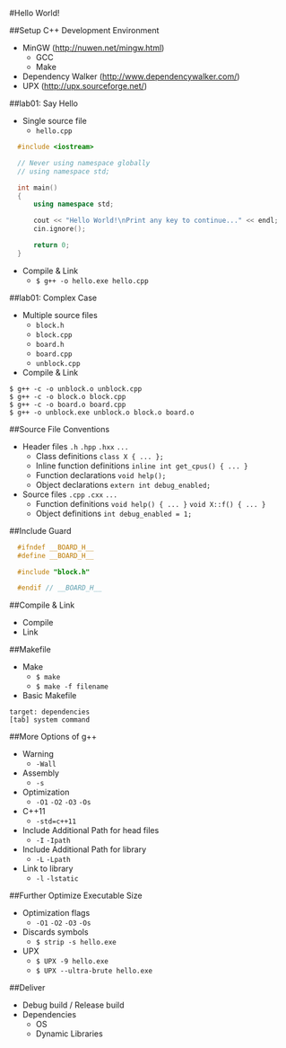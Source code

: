 #Hello World!

##Setup C++ Development Environment
- MinGW (http://nuwen.net/mingw.html)
  - GCC
  - Make
- Dependency Walker (http://www.dependencywalker.com/)
- UPX (http://upx.sourceforge.net/)

##lab01: Say Hello
- Single source file
  - `hello.cpp`
```c++
  #include <iostream>

  // Never using namespace globally
  // using namespace std;

  int main()
  {
      using namespace std;

      cout << "Hello World!\nPrint any key to continue..." << endl;
      cin.ignore();

      return 0;
  }
```
- Compile & Link
  - `$ g++ -o hello.exe hello.cpp`

##lab01: Complex Case
- Multiple source files
  - `block.h`
  - `block.cpp`
  - `board.h`
  - `board.cpp`
  - `unblock.cpp`
- Compile & Link
```
$ g++ -c -o unblock.o unblock.cpp
$ g++ -c -o block.o block.cpp
$ g++ -c -o board.o board.cpp
$ g++ -o unblock.exe unblock.o block.o board.o
```

##Source File Conventions
- Header files `.h` `.hpp` `.hxx` `...`
  - Class definitions `class X { ... };`
  - Inline function definitions `inline int get_cpus() { ... }`
  - Function declarations `void help();`
  - Object declarations `extern int debug_enabled;`
- Source files `.cpp` `.cxx` `...`
  - Function definitions `void help() { ... }` `void X::f() { ... }`
  - Object definitions `int debug_enabled = 1;`

##Include Guard
```c++
  #ifndef __BOARD_H__
  #define __BOARD_H__

  #include "block.h"

  #endif // __BOARD_H__

```

##Compile & Link
- Compile
- Link

##Makefile
- Make
  - `$ make`
  - `$ make -f filename`
- Basic Makefile
```
target: dependencies
[tab] system command
```

##More Options of g++
- Warning
  - `-Wall`
- Assembly
  - `-s`
- Optimization
  - `-O1` `-O2` `-O3` `-Os`
- C++11
  - `-std=c++11`
- Include Additional Path for head files
  - `-I` `-Ipath`
- Include Additional Path for library
  - `-L` `-Lpath`
- Link to library
  - `-l` `-lstatic`

##Further Optimize Executable Size
- Optimization flags
  - `-O1` `-O2` `-O3` `-Os`
- Discards symbols
  - `$ strip -s hello.exe`
- UPX
  - `$ UPX -9 hello.exe`
  - `$ UPX --ultra-brute hello.exe`

##Deliver
- Debug build / Release build
- Dependencies
  - OS
  - Dynamic Libraries

